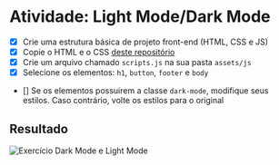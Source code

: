 # Atividade: Light Mode/Dark Mode

- [x] Crie uma estrutura básica de projeto front-end (HTML, CSS e JS)
- [x] Copie o HTML e o CSS [deste repositório](https://github.com/stebsnusch/basecamp-javascript/tree/main/DOM)
- [x] Crie um arquivo chamado `scripts.js` na sua pasta `assets/js`
- [x] Selecione os elementos: `h1`, `button`, `footer` e `body`
- [] Se os elementos possuirem a classe `dark-mode`, modifique seus estilos. Caso contrário, volte os estilos para o original

## Resultado

![Exercício Dark Mode e Light Mode](./dark-mode-exercicio.gif)